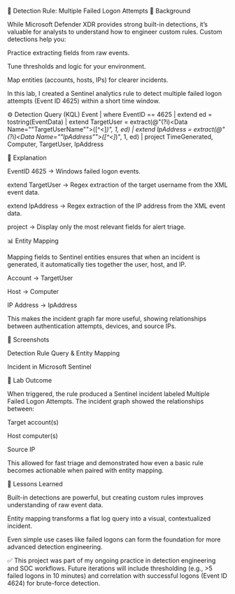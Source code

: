 🔐 Detection Rule: Multiple Failed Logon Attempts
📌 Background

While Microsoft Defender XDR provides strong built-in detections, it’s valuable for analysts to understand how to engineer custom rules. Custom detections help you:

Practice extracting fields from raw events.

Tune thresholds and logic for your environment.

Map entities (accounts, hosts, IPs) for clearer incidents.

In this lab, I created a Sentinel analytics rule to detect multiple failed logon attempts (Event ID 4625) within a short time window.

⚙️ Detection Query (KQL)
Event
| where EventID == 4625
| extend ed = tostring(EventData)
| extend TargetUser = extract(@"(?i)<Data Name=""TargetUserName"">([^<]*)</Data>", 1, ed)
| extend IpAddress = extract(@"(?i)<Data Name=""IpAddress"">([^<]*)</Data>", 1, ed)
| project TimeGenerated, Computer, TargetUser, IpAddress

🔎 Explanation

EventID 4625 → Windows failed logon events.

extend TargetUser → Regex extraction of the target username from the XML event data.

extend IpAddress → Regex extraction of the IP address from the XML event data.

project → Display only the most relevant fields for alert triage.

📊 Entity Mapping

Mapping fields to Sentinel entities ensures that when an incident is generated, it automatically ties together the user, host, and IP.

Account → TargetUser

Host → Computer

IP Address → IpAddress

This makes the incident graph far more useful, showing relationships between authentication attempts, devices, and source IPs.

📸 Screenshots

Detection Rule Query & Entity Mapping


Incident in Microsoft Sentinel


🧩 Lab Outcome

When triggered, the rule produced a Sentinel incident labeled Multiple Failed Logon Attempts. The incident graph showed the relationships between:

Target account(s)

Host computer(s)

Source IP

This allowed for fast triage and demonstrated how even a basic rule becomes actionable when paired with entity mapping.

🔹 Lessons Learned

Built-in detections are powerful, but creating custom rules improves understanding of raw event data.

Entity mapping transforms a flat log query into a visual, contextualized incident.

Even simple use cases like failed logons can form the foundation for more advanced detection engineering.

✅ This project was part of my ongoing practice in detection engineering and SOC workflows. Future iterations will include thresholding (e.g., >5 failed logons in 10 minutes) and correlation with successful logons (Event ID 4624) for brute-force detection.